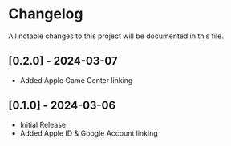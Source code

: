 # Changelog

All notable changes to this project will be documented in this file.

## [0.2.0] - 2024-03-07

- Added Apple Game Center linking


## [0.1.0] - 2024-03-06

- Initial Release
- Added Apple ID & Google Account linking

